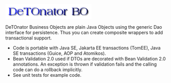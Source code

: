 ![Title](images/title.png)

DeTOnator Business Objects are plain Java Objects using the generic Dao interface for persistence. Thus you can create composite
wrappers to add transactional support. 
* Code is portable with Java SE, Jakarta EE transactions (TomEE), Java SE transactions (Guice, AOP and Atomikos).
* Bean Validation 2.0 used if DTOs are decorated with Bean Validation 2.0 annotations. An exception is thrown if validation fails
and the calling code can do a rollback implicitly.
* See unit tests for example code.
